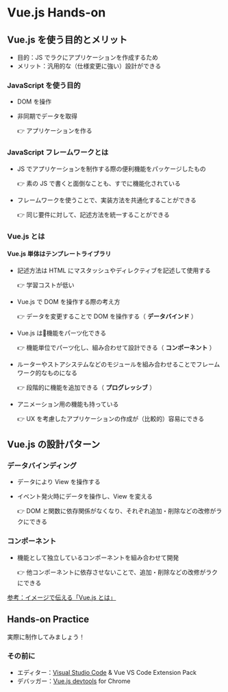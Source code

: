 # Vue.js Hands-on

## Vue.js を使う目的とメリット

- 目的：JS でラクにアプリケーションを作成するため
- メリット：汎用的な（仕様変更に強い）設計ができる

### JavaScript を使う目的

- DOM を操作
- 非同期でデータを取得

  👉 アプリケーションを作る

### JavaScript フレームワークとは

- JS でアプリケーションを制作する際の便利機能をパッケージしたもの

  👉 素の JS で書くと面倒なことも、すでに機能化されている

- フレームワークを使うことで、実装方法を共通化することができる

  👉  同じ要件に対して、記述方法を統一することができる

### Vue.js とは

#### Vue.js 単体はテンプレートライブラリ

- 記述方法は HTML にマスタッシュやディレクティブを記述して使用する

  👉  学習コストが低い

- Vue.js で DOM を操作する際の考え方

  👉  データを変更することで DOM を操作する（ **データバインド** ）

- Vue.js は機能をパーツ化できる

  👉  機能単位でパーツ化し、組み合わせて設計できる（ **コンポーネント** ）

- ルーターやストアシステムなどのモジュールを組み合わせることでフレームワーク的なものになる

  👉  段階的に機能を追加できる（ **プログレッシブ** ）

- アニメーション用の機能も持っている

  👉  UX を考慮したアプリケーションの作成が（比較的）容易にできる

## Vue.js の設計パターン

### データバインディング

- データにより View を操作する
- イベント発火時にデータを操作し、View を変える

  👉  DOM と関数に依存関係がなくなり、それぞれ追加・削除などの改修がラクにできる

### コンポーネント

- 機能として独立しているコンポーネントを組み合わせて開発

  👉  他コンポーネントに依存させないことで、追加・削除などの改修がラクにできる

[参考：イメージで伝える「Vue.js とは」](https://lab.aratana.jp/entry/2017/12/09/000000)

## Hands-on Practice

実際に制作してみましょう！

### その前に

- エディター：[Visual Studio Code](https://azure.microsoft.com/ja-jp/products/visual-studio-code/) & Vue VS Code Extension Pack
- デバッガー：[Vue.js devtools](https://chrome.google.com/webstore/detail/vuejs-devtools/nhdogjmejiglipccpnnnanhbledajbpd?hl=ja) for Chrome